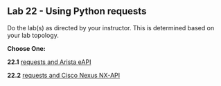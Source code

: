 ## Lab 22 - Using Python requests 

Do the lab(s) as directed by your instructor.  This is determined based on your lab topology.

**Choose One:**

**22.1** [requests and Arista eAPI](Lab_22_1_requests_eAPI.md)

**22.2** [requests and Cisco Nexus NX-API](Lab_22_2_requests_NXAPI.md)

